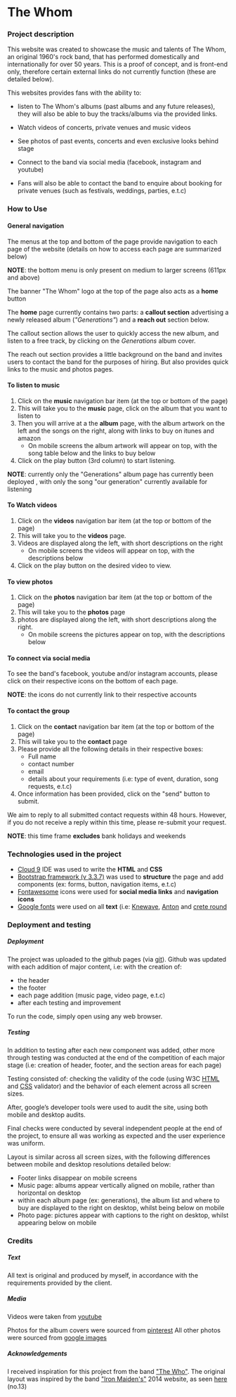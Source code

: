 # The Whom

### Project description
This website was created to showcase the music and talents of The Whom, 
an original 1960's rock band, that has performed domestically and 
internationally for over 50 years. This is a proof of concept, and is front-end only,
therefore certain external links do not currently function (these are detailed below).

This websites provides fans with the ability to:

   * listen to The Whom's albums (past albums and any future releases),
they will also be able to buy the tracks/albums via the provided links.

   * Watch videos of concerts, private venues and music videos

   * See photos of past events, concerts and even exclusive looks behind stage

   * Connect to the band via social media (facebook, instagram and youtube)

   * Fans will also be able to contact the band to enquire about booking 
for private venues (such as festivals, weddings, parties, e.t.c)

### How to Use

#### General navigation

The menus at the top and bottom of the page provide navigation to each page of the website (details on how to access each page are summarized below)

**NOTE**: the bottom menu is only present on medium to larger screens (611px and above)

The banner "The Whom" logo at the top of the page also acts as a **home** button

The **home** page currently contains two parts: a **callout section** advertising a newly released
album (*"Generations"*) and a **reach out** section below.

The callout section allows the user to quickly access the new album, and listen to a free track, by clicking on the
*Generations* album cover.

The reach out section provides a little background on the band and invites users to contact the band for the purposes of hiring. But also provides quick links to the music and photos pages.
#### To listen to music


1. Click on the **music** navigation bar item (at the top or bottom of the page)
2. This will take you to the **music** page, click on the album that you want to listen to
3. Then you will arrive at a the **album** page, with the album artwork on the left
and the songs on the right, along with links to buy on itunes and amazon
   * On mobile screens the album artwork will appear on top, with the song table below
and the links to buy below
4. Click on the play button (3rd column) to start listening.

**NOTE**: currently only the "Generations" album page has currently been deployed
, with only the song "our generation" currently available for listening

#### To Watch videos

1. Click on the **videos** navigation bar item (at the top or bottom of the page)
2. This will take you to the **videos** page.
3. Videos are displayed along the left, with short descriptions on the right
   * On mobile screens the videos will appear on top, with the descriptions below
4. Click on the play button on the desired video to view.

#### To view photos 

1. Click on the **photos** navigation bar item (at the top or bottom of the page)
2. This will take you to the **photos** page
3. photos are displayed along the left, with short descriptions along the right.
   * On mobile screens the pictures appear on top, with the descriptions below

#### To connect via social media 

To see the band's facebook, youtube and/or instagram accounts, please click on their
respective icons on the bottom of each page.

**NOTE**: the icons do not currently link to their respective accounts

#### To contact the group

1. Click on the **contact** navigation bar item (at the top or bottom of the page)
2. This will take you to the **contact** page
3. Please provide all the following details in their respective boxes:
   * Full name
   * contact number
   * email
   * details about your requirements (i.e: type of event, duration, song requests, e.t.c)
4. Once information has been provided, click on the "send" button to submit.

We aim to reply to all submitted contact requests within 48 hours. However, if you do not receive
a reply within this time, please re-submit your request. 

**NOTE**: this time frame **excludes** bank holidays and weekends

### Technologies used in the project

* [Cloud 9](https://aws.amazon.com/cloud9/) IDE was used to write the **HTML** and **CSS** 
* [Bootstrap framework (v 3.3.7)](https://getbootstrap.com/docs/3.3/getting-started/) was used to **structure** the page and add components (ex: forms, button, navigation items, e.t.c)
* [Fontawesome](https://fontawesome.com) icons were used for **social media links** and **navigation icons**
* [Google fonts](https://fonts.google.com) were used on all **text** (i.e: [Knewave](https://fonts.google.com/specimen/Knewave), [Anton](https://fonts.google.com/specimen/Anton) and [crete round](https://fonts.google.com/specimen/Crete+Round)
 

### Deployment and testing

##### Deployment 

The project was uploaded to the github pages (via [git](https://git-scm.com)).
Github was updated with each addition of major content, i.e: with the creation of:
-  the header
-  the footer
-  each page addition (music page, video page, e.t.c)
-  after each testing and improvement 

To run the code, simply open using any web browser.

##### Testing

In addition to testing after each new component was added, other more through testing was
conducted at the end of the competition of each major stage (i.e: creation of header, footer, and the section areas for each page)

Testing consisted of: checking the validity of the code (using W3C [HTML](https://validator.w3.org) and [CSS](https://jigsaw.w3.org/css-validator/) validator) and the behavior of each element across all screen sizes.

After, google’s developer tools were used to audit the site, using both mobile and desktop audits.

Final checks were conducted by several independent people at the end of the project, to ensure all was working as expected and the user experience was uniform.

Layout is similar across all screen sizes, with the following differences between mobile and desktop resolutions detailed below:

- Footer links disappear on mobile screens
- Music page: albums appear vertically aligned on mobile, rather than horizontal on desktop
- within each album page (ex: generations), the album list and where to buy are displayed to the right on desktop, whilst being below on mobile 
- Photo page: pictures appear with captions to the right on desktop, whilst appearing below on mobile


### Credits

##### Text
All text is original and produced by myself, in accordance with the requirements provided by the client.

##### Media

Videos were taken from [youtube](www.youtube.com)

Photos for the album covers were sourced from [pinterest](https://www.pinterest.co.uk)
All other photos were sourced from [google images](https://images.google.com)

##### Acknowledgements

I received inspiration for this project from the band ["The Who"](https://en.wikipedia.org/wiki/The_Who).
The original layout was inspired by the band ["Iron Maiden's"](https://en.wikipedia.org/wiki/Iron_Maiden) 2014 website, as seen [here](http://www.phoenixstudios.co.uk/blog/2014/11/25/20-best-band-musician-websites/) (no.13)



